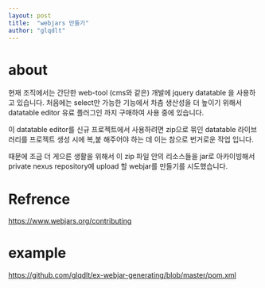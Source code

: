 ```yaml
---
layout: post
title:  "webjars 만들기"
author: "glqdlt"
---
```


# about

현재 조직에서는 간단한 web-tool (cms와 같은) 개발에 jquery datatable 을 사용하고 있습니다. 처음에는 select만 가능한 기능에서 차츰 생산성을 더 높이기 위해서 datatable editor 유료 플러그인 까지 구매하여 사용 중에 있습니다. 

이 datatable editor를 신규 프로젝트에서 사용하려면 zip으로 묶인 datatable 라이브러리를 프로젝트 생성 시에 복,붙 해주어야 하는 데 이는 참으로 번거로운 작업 입니다. 

때문에 조금 더 게으른 생활을 위해서 이 zip 파일 안의 리소스들을 jar로 아카이빙해서 private nexus repository에 upload 할 webjar를 만들기를 시도했습니다.

# Refrence

https://www.webjars.org/contributing

# example

https://github.com/glqdlt/ex-webjar-generating/blob/master/pom.xml


